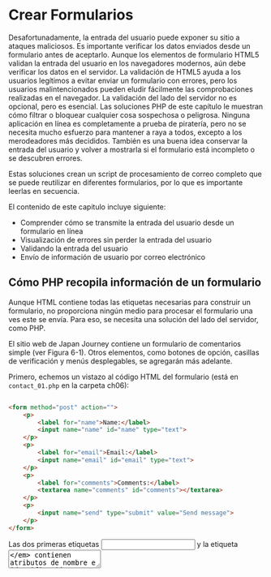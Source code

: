 # Crear Formularios

Desafortunadamente, la entrada del usuario puede exponer su sitio a 
ataques maliciosos. Es importante verificar los datos enviados desde 
un formulario antes de aceptarlo. Aunque los elementos de formulario 
HTML5 validan la entrada del usuario en los navegadores modernos, 
aún debe verificar los datos en el servidor. La validación de HTML5 
ayuda a los usuarios legítimos a evitar enviar un formulario con 
errores, pero los usuarios malintencionados pueden eludir fácilmente 
las comprobaciones realizadas en el navegador. La validación del 
lado del servidor no es opcional, pero es esencial. Las soluciones 
PHP de este capítulo le muestran cómo filtrar o bloquear cualquier 
cosa sospechosa o peligrosa. Ninguna aplicación en línea es 
completamente a prueba de piratería, pero no se necesita mucho 
esfuerzo para mantener a raya a todos, excepto a los merodeadores 
más decididos. También es una buena idea conservar la entrada del 
usuario y volver a mostrarla si el formulario está incompleto o se 
descubren errores. 

Estas soluciones crean un script de procesamiento de correo completo 
que se puede reutilizar en diferentes formularios, por lo que es 
importante leerlas en secuencia.

El contenido de este capitulo incluye siguiente:

- Comprender cómo se transmite la entrada del usuario desde un 
formulario en línea
- Visualización de errores sin perder la entrada del usuario
- Validando la entrada del usuario
- Envío de información de usuario por correo electrónico

## Cómo PHP recopila información de un formulario

Aunque HTML contiene todas las etiquetas necesarias para construir un 
formulario, no proporciona ningún medio para procesar el formulario 
una ves este se envía. Para eso, se necesita una solución del lado del 
servidor, como PHP.

El sitio web de Japan Journey contiene un formulario de comentarios 
simple (ver Figura 6-1). Otros elementos, como botones de opción, 
casillas de verificación y menús desplegables, se agregarán más adelante.

Primero, echemos un vistazo al código HTML del formulario (está en 
`contact_01.php` en la carpeta ch06):


```html

<form method="post" action="">
    <p>
        <label for="name">Name:</label>
        <input name="name" id="name" type="text">
    </p>
    <p>
        <label for="email">Email:</label>
        <input name="email" id="email" type="text">
    </p>
    <p>
        <label for="comments">Comments:</label>
        <textarea name="comments" id="comments"></textarea>
    </p>
    <p>
        <input name="send" type="submit" value="Send message">
    </p>
</form>
```

Las dos primeras etiquetas _<input>_ y la etiqueta _<textarea>_ contienen 
atributos de nombre e identificación configurados con el mismo valor. 
La razón de esta duplicación es la accesibilidad. HTML usa el atributo 
_id_ para asociar el elemento _<label>_ con el elemento _<input>_ correcto. 
Los scripts de procesamiento de formularios, sin embargo, se basan en 
el atributo de _name_. Por lo tanto, aunque el atributo _id_ es opcional 
en el botón _submit_, debe usar el atributo _name_ para cada elemento 
del formulario que desee procesar.

El atributo _name_ de un elemento de entrada de formulario normalmente no 
debe contener espacios. Si desea combinar varias palabras, únalas con un 
guión bajo (PHP lo hará automáticamente si deja espacios). Debido a que el 
script desarrollado más adelante en este capítulo convierte los atributos 
_name_ en variables PHP, no use guiones ni ningún otro carácter que no sea 
válido en los nombres de las variables PHP.

Otras dos cosas a tener en cuenta son los atributos de _method_ y _action_
dentro de la etiqueta de apertura _<form>_. El atributo de _method_ determina 
cómo el formulario envía datos. Se puede configurar para _post_ y _get_. El 
atributo _action_ le dice al navegador dónde enviar los datos para su 
procesamiento cuando se hace clic en el botón _submit_. Si el valor se deja 
vacío, como aquí, la página intenta procesar el formulario en sí. Sin embargo, 
un atributo _action_ vacío no es válido en HTML5, por lo que será necesario corregirlo.

He evitado deliberadamente el uso de cualquiera de las nuevas funciones 
de formulario HTML5, como _type = "email"_ y el atributo _required_. Esto 
facilita la prueba de los scripts de validación del lado del servidor PHP. 
Después de la prueba, puede actualizar sus formularios para utilizar las 
funciones de validación de HTML5. La validación en el navegador es 
principalmente una cortesía hacia el usuario para evitar que se envíe 
información incompleta, por lo que es opcional. La validación del lado 
del servidor nunca debe omitirse.

## Diferencia entre Post y Get


De lo contrario, la carpeta ch06 contiene un conjunto completo de archivos 
para el sitio Japan Journey con todo el código del Capítulo 5 incorporado. 
Copie _contact_01.php_ a la raíz del sitio y cámbielo al nombre _contact.php_. 
También copie _footer.php_, _menu.php_ y _title.php_ de la carpeta _ch06 / includes_
a la carpeta _includes_ en la raíz del sitio.

1. Localice la etiqueta de apertura _<form>_ en _contact.php_ y cambie el valor 
del atributo del método de _post_ para obtener, así:

```html
<form method="get" action="">
```

2. Guarde _contact.php_ y cargue la página en un navegador. Escriba su nombre, 
dirección de correo electrónico y un mensaje corto en el formulario, luego haga 
clic en _Enviar mensaje_.


3. Busque en la barra de direcciones del navegador. Debería ver el contenido 
del formulario adjunto al final de la URL.  Si divide la URL, se verá así:

```
http://localhost/phpsols-4e/contact.php
?name=David
&email=david%40example.com
&comments=Greetings%21+%3A-%29
&send=Send+message
```

Los datos enviados por el formulario se han agregado a la URL básica 
como una cadena de consulta que comienza con un signo de interrogación. 
El valor de cada campo y el botón de envío se identifica mediante el 
atributo _name_ del elemento de formulario, seguido de un signo igual y 
los datos enviados. Los datos de cada elemento de entrada están separados 
por un signo comercial (&). Las URL no pueden contener espacios o ciertos 
caracteres (como un signo de exclamación o un emoticón), por lo que el 
navegador reemplaza los espacios con + y codifica otros caracteres como 
valores hexadecimales, un proceso conocido como codificación de URL (para 
obtener una lista completa de valores, consulte 
www.degraeve.com/reference/urlencoding.php).
 
4. Vuelva al código de _contact.php_ y cambie el método a _post_, así:

```html
<form method="post" action="">
```

Guarde _contact.php_ y vuelva a cargar la página en su navegador. Escribe 
otro mensaje y haz clic en _Enviar mensaje_. Su mensaje debería desaparecer, 
pero no sucede nada. No se ha perdido, pero todavía no ha hecho nada para 
procesarlo.
 
6. En _contact.php_, agregue el siguiente código inmediatamente debajo de 
la etiqueta de cierre `</form>`:

```html
<pre>
<?php if ($_POST) { print_r($_POST); } ?>
</pre>
```

Esto muestra el contenido del array superglobal `$ _POST` si se han 
enviado datos _post_. Como se explicó en el Capítulo 4, la función 
_print_r()_ le permite inspeccionar el contenido de los array; las 
etiquetas `<pre>` simplemente facilitan la lectura de la salida.

7. Guarde la página y haga clic en el botón Actualizar en su navegador. 
Probablemente verá una advertencia similar a la siguiente. Esto le 
indica que los datos se volverán a enviar, que es exactamente lo que 
desea. Confirme que desea enviar la información nuevamente.

8. El código del paso 6 ahora debería mostrar el contenido de su mensaje 
debajo del formulario. Todo se ha almacenado en uno de los array 
superglobales de PHP, `$ _POST`, que contiene los datos enviados mediante 
el método _post_. El atributo _name_  de cada elemento del formulario 
se utiliza como clave del array, lo que facilita la recuperación del contenido.

```
       array
(
    [name] => David
    [email] => david@example.com
    [comments] => Hi!
    [send] => Send message
)
```

El array `$ _POST` usa los atributos `name` del formulario para 
identificar cada elemento de datos.

Como acaba de ver, el método `get` envía sus datos adjuntos a la URL, 
mientras que el método `post` los envía con los encabezados HTTP para 
que estén ocultos a la vista. Algunos navegadores limitan la longitud 
máxima de una URL a unos 2000 caracteres, por lo que el método `get` 
solo se puede utilizar para pequeñas cantidades de datos. El método 
`post` se puede utilizar para cantidades de datos mucho mayores. De 
forma predeterminada, PHP permite hasta 8 MB de datos `post` aunque las 
empresas de alojamiento pueden establecer un límite diferente.

Sin embargo, la diferencia más importante entre los dos métodos es su 
uso previsto. El método de `get` está diseñado para usarse en solicitudes 
que no generan cambios en el servidor, sin importar cuántas veces se 
haya realizado. En consecuencia, se utiliza principalmente para búsquedas 
en bases de datos; marcar el resultado de la búsqueda es útil porque todos 
los criterios de búsqueda están en la URL. Por otro lado, el método 
`post` está diseñado para peticiones que provocan cambios en el servidor. 
Por lo tanto, se usa para insertar, actualizar o eliminar registros en 
una base de datos, cargar archivos o enviar un correo electrónico.

Este capítulo se concentra en el método `post` y su array superglobal 
asociada, `$ _POST`.

## Obtener datos de formularios con PHP superglobals

El array superglobal `$_POST` contiene datos enviados mediante el 
método `post`. No debería sorprender que los datos enviados por el 
método `get` estén en el array `$_GET`.

Para acceder a los valores enviados por un formulario, simplemente 
coloque el atributo `name` elemento del formulario entre comillas 
entre corchetes después de `$ _POST` o `$ _GET`, según el atributo 
del método del formulario. Por tanto, el correo electrónico se convierte 
en `$_POST['email']` si se envía mediante el método `post` y 
`$_GET['email']` si se envía mediante el método `get`. 

Puede encontrar scripts que usen `$_REQUEST`, lo que evita la necesidad 
de distinguir entre `$_POST` o `$_GET`. Es menos seguro. Siempre 
debe saber de dónde proviene la información del usuario. `$_REQUEST` 
también incluye los valores de las cookies, por lo que no tiene idea 
si está tratando con un valor enviado por el método `post`, uno 
transmitido a través de la URL o inyectado por una cookie. Utilice 
siempre `$_POST` o `$_GET`.

Los scripts antiguos pueden usar `$HTTP_POST_VARS` o `$HTTP_GET_VARS`, 
que tienen el mismo significado que `$_POST` y `$_GET`. Se han 
eliminado las versiones antiguas. Utilice `$_POST` y `$_GET` en su lugar.


## Procesamiento y validación de la entrada del usuario

El objetivo final de este capítulo es enviar la entrada del formulario 
en `contact.php` por correo electrónico a su bandeja de entrada. El uso 
de la función `mail ()` de PHP es relativamente sencillo. Requiere un 
mínimo de tres argumentos: la dirección o direcciones a las que se envía 
el correo electrónico, una cadena que contiene la línea de asunto y una 
cadena que contiene el cuerpo del mensaje. El cuerpo del mensaje se 
construye concatenando (uniendo) el contenido de los campos de entrada 
en una sola cadena.

Las medidas de seguridad implementadas por la mayoría de los proveedores 
de servicios de Internet (ISP) hacen que sea difícil, si no imposible, 
probar la función `mail ()` en un entorno de prueba local. En lugar de 
saltar directamente al uso de `mail ()`, las Soluciones PHP 6-2 a 6-5 
se concentran en validar la entrada del usuario para asegurarse de que 
los campos obligatorios estén completos y muestren mensajes de error. 
La implementación de estas medidas hace que sus formularios en línea 
sean más fáciles de usar y seguros.

La utilizacion de JavaScript o elementos y atributos de formulario HTML5
para verificar la entrada del usuario se denomina validación del lado del 
cliente porque ocurre en la computadora del usuario (o cliente). Es útil 
porque es casi instantáneo y puede alertar al usuario sobre un problema 
sin hacer un viaje de ida y vuelta innecesario al servidor. Sin embargo, 
la validación del lado del cliente es fácil de eludir. Todo lo que tiene 
que hacer un usuario malintencionado es enviar datos desde un script 
personalizado y sus comprobaciones se vuelven inútiles. También es vital 
verificar la entrada del usuario con PHP.

Consejo

La validación del lado del cliente por sí sola es insuficiente. Siempre 
verifique los datos de una fuente externa usando la validación del lado 
del servidor con PHP.

### Creando un script reutilizable

La capacidad de reutilizar el mismo script, tal vez con solo unas pocas 
ediciones, para varios sitios web es un gran ahorro de tiempo. Sin embargo, 
enviar los datos de entrada a un archivo separado para su procesamiento 
dificulta alertar a los usuarios sobre errores sin perder su entrada. Para 
solucionar este problema, el enfoque adoptado en este capítulo es utilizar 
lo que se conoce como formulario de autoprocesamiento.

Cuando se envía el formulario, la página se vuelve a cargar y una 
declaración condicional ejecuta el script de procesamiento. Si la 
validación del lado del servidor detecta errores, el formulario se puede 
volver a mostrar con mensajes de error mientras se conserva la entrada 
del usuario. Partes del script específicas del formulario se incrustarán 
encima de la declaración `DOCTYPE`. Las partes genéricas y reutilizables 
estarán en un archivo separado que se puede incluir en cualquier página 
que requiera un script de procesamiento de correo electrónico.

Solución PHP 6-1: Prevención de secuencias de comandos entre sitios en 
una forma de autoprocesamiento

Dejar vacío el atributo `action` de una etiqueta de formulario de 
apertura u omitirlo por completo vuelve a cargar el formulario cuando 
se envían los datos. Sin embargo, un atributo `action` vacío no es 
válido en HTML5. PHP tiene una variable superglobal muy conveniente 
(`$_SERVER ['PHP_SELF']`) que contiene la ruta relativa a la raíz del 
sitio del archivo actual. Establecerlo como el valor del atributo 
`action` inserta automáticamente el valor correcto para un formulario 
de autoprocesamiento, pero usarlo por sí solo expone su sitio a un 
ataque malicioso conocido como `cross-site scripting (XSS)`. Esta 
solución PHP explica el riesgo y muestra cómo usar `$_SERVER['PHP_SELF']` 
de forma segura.

1. Cargue `bad_link.php` en la carpeta ch06 en un navegador. Contiene 
un único enlace a `form.php` en la misma carpeta; pero el enlace en el 
HTML subyacente se ha deformado deliberadamente para simular un ataque XSS.
     
2. Haga clic en el enlace. Dependiendo del navegador que esté utilizando, 
debería ver que la página de destino ha sido bloqueada (como se muestra 
en la Figura 6-3) o el diálogo de alerta de JavaScript que se muestra en 
la Figura 6-4.

Google Chrome automatically blocks suspected XSS attacks. 
Not all browsers are capable of blocking XSS attacks. 

Nota

Los enlaces en los archivos de ejercicios para esta solución PHP asumen 
que están en una carpeta llamada phpsols-4e / ch06 en la raíz de su 
servidor localhost. Ajústelos si es necesario para que coincidan con 
su configuración de prueba.

3. Descarte la alerta de JavaScript, si es necesario, y haga clic con 
el botón derecho para ver la fuente de la página. La línea 10 debería 
verse similar a esto:

```
<form method="post" action="/phpsols-4e/ch06/form.php">
<script>alert('Boo!')</script><foo"">
```

El enlace mal formado en `bad_link.php` ha inyectado un fragmento de 
JavaScript en la página inmediatamente después de la etiqueta de 
apertura `<form>`. En este caso, es una alerta JavaScript inofensiva; 
pero en un ataque XSS real, podría intentar robar cookies u otra 
información personal. Tal ataque sería silencioso, dejando al usuario 
inconsciente de lo que ha sucedido a menos que note el script en la 
barra de direcciones del navegador.

Esto ha sucedido porque `form.php` usa `$_SERVER['PHP_SELF']` para 
generar el valor del atributo `action`. El enlace mal formado inserta 
la ubicación de la página en el atributo `action`, cierra la etiqueta 
del formulario de apertura y luego inyecta la etiqueta `<script>`, que 
se ejecuta inmediatamente cuando se carga la página.


4. Una forma simple, pero efectiva, de neutralizar este tipo de ataque 
XSS es pasar `$_SERVER['PHP_SELF']` a la función `htmlentities()` 
de esta manera:

```html
<form method="post"  action="<?=
 htmlentities($_SERVER['PHP_SELF']) ?>">
```

Esto convierte los corchetes angulares de las etiquetas `<script`> en 
sus equivalentes de entidad HTML, evitando que se ejecute el script. 
Aunque funciona, deja la URL mal formada en la barra de direcciones 
del navegador, lo que podría llevar a los usuarios a cuestionar la 
seguridad de su sitio. Creo que una mejor solución es redirigir a los 
usuarios a una página de error cuando se detecta XSS.


5. En form.php, cree un bloque PHP encima de la declaración `DOCTYPE` 
y defina una variable con la ruta relativa a la raíz del sitio al 
archivo actual de esta manera:

```html
<?php
$currentPage = '/phpsols-4e/ch06/form.php';
?>
<!doctype html>
```

6. Ahora compare el valor de `$currentPage` con `$ _SERVER['PHP_SELF']`. 
Si no son idénticos, use la función `header()` para redirigir al usuario 
a una página de error y salir inmediatamente del script de esta manera:

```html
if ($currentPage !== $_SERVER['PHP_SELF']) {
    header('Location: http://localhost/phpsols-4e/ch06/missing.php');
    exit;
}
```

Precaución

La ubicación pasada a la función `header()` debe ser una URL completamente 
calificada. Si utiliza un vínculo relativo al documento, el destino se 
agrega al vínculo mal formado, lo que evita que la página se redirija 
correctamente.

7. Use `$currentPage` como el valor del atributo `action` en la etiqueta 
del formulario de apertura:

```html
<form method="post"  action="<?= $currentPage ?>">
```

8. Guarde `form.php`, vuelva a `bad_link.php` y vuelva a hacer clic en el 
enlace. Esta vez debería ser llevado directamente a `missing.php`.
 
9. Cargue `form.php` directamente en el navegador. Debería cargarse y 
funcionar como se esperaba.  La versión final está en `form_end.php` en 
la carpeta ch06. El archivo llamado `bad_link_end.php` enlaza con la 
versión terminada si solo desea probar el script.

Esta técnica implica más código que simplemente pasar `$_SERVER['PHP_SELF']` 
a la función `htmlentities()`; pero tiene la ventaja de guiar a los 
usuarios sin problemas a una página de error si han seguido un enlace 
malicioso a su formulario. Obviamente, la página de error debería 
vincularse a su menú principal.

Solución PHP 6-2: Asegúrese de que los campos obligatorios no estén en blanco

Cuando los campos obligatorios se dejan en blanco, no obtiene la 
información que necesita y es posible que el usuario nunca obtenga una 
respuesta, especialmente si se han omitido los datos de contacto.
Continúe usando el archivo de "Comprender la diferencia entre `post` y `get`" 
anteriormente en este capítulo. Alternativamente, use `contact_02.php` de 
la carpeta ch06 y elimine _02 del nombre del archivo.

1. La secuencia de comandos de procesamiento utiliza dos arrays llamadas 
`$errores` y` $missing` para almacenar los detalles de los errores y los 
campos obligatorios que no se han completado. Estos arrays se utilizarán 
para controlar la visualización de los mensajes de error junto con las
 etiquetas del formulario. No habrá ningún error cuando la página se 
cargue por primera vez, así que inicialice `$errors` y `$missing` como 
arrays vacíos en el bloque de código PHP en la parte superior de 
`contact.php`, así:


```html
<?php
include './includes/title.php';
$errors = [];
$missing = [];
?>
```

 
2. La secuencia de comandos de procesamiento de correo electrónico debe 
ejecutarse solo si se ha enviado el formulario. Use una declaración 
condicional para verificar el valor de la variable superglobal 
`$_SERVER['REQUEST_METHOD']`. Si es `POST` (todo en mayúsculas), sabrá 
que el formulario se envió mediante el método `post`. Agregue el código 
resaltado en negrita al bloque PHP en la parte superior de la página.

```html
<?php
include './includes/title.php';
$errors = [];
$missing = [];
// check if the form has been submitted
if ($_SERVER['REQUEST_METHOD'] == 'POST') {
    // email processing script
}
?>
```

Consejo

Verificar que el valor de `$_SERVER['REQUEST_METHOD']` sea `POST` es 
una condición genérica que se puede usar con cualquier formulario 
independientemente del nombre del botón Enviar.

3. Aunque aun no enviará el correo electrónico, defina dos variables 
para almacenar la dirección de destino y la línea de asunto del 
correo electrónico. El siguiente código va dentro de la declaración 
condicional que creó en el paso anterior:

```
if ( $_SERVER['REQUEST_METHOD'] == 'POST') {
    // email processing script
    $to = 'david@example.com'; // use your own email address
    $subject = 'Feedback from Japan Journey';
}
```

4. A continuación, cree dos arrays, uno que enumere el atributo `name` 
de cada campo en el formulario y la otra que enumere todos los campos 
obligatorios. Por el bien de esta demostración, haga que el campo de 
correo electrónico sea opcional, de modo que solo se requieran los 
campos `name` y `comments` Agregue el siguiente código dentro del 
bloque condicional inmediatamente después del código que define la 
línea de asunto:

```
    $subject = 'Feedback from Japan Journey';
    // list expected fields
    $expected = ['name', 'email', 'comments'];
    // set required fields
    $required = ['name', 'comments'];
}
```

Consejo

¿Por qué es necesaria ek array `$expected` ? Es para evitar que un 
atacante inyecte otras variables en el array `$_POST` en un intento de 
sobrescribir sus valores predeterminados. Al procesar solo las variables 
que espera, su formulario es mucho más seguro. Se ignoran los valores 
falsos.

5. La siguiente sección de código no es específica de este formulario, 
por lo que debe ir en un archivo externo que se puede incluir en 
cualquier secuencia de comandos de procesamiento de correo electrónico. 
Cree un nuevo archivo PHP llamado `processmail.php` en la carpeta 
`includes`. Luego inclúyalo en `contact.php` inmediatamente después 
del código que ingresó en el paso anterior, así:

```
    $required = ['name', 'comments'];
    require './includes/processmail.php';
}
```

6. El código en `processmail.php` comienza verificando las variables 
`$_POST` para los campos obligatorios que se han dejado en blanco. 
Elimine cualquier código predeterminado insertado por su editor y 
agregue lo siguiente a `processmail.php`: 

```
<?php
foreach ($_POST as $key => $value) {
    // strip whitespace from $value if not an array
    if (!is_array($value)) {
        $value = trim($value);
    }
    if (!in_array($key, $expected)) {
        // ignore the value, it's not in $expected
        continue;
    }
    if (in_array($key, $required) && empty($value)) {
        // required value is missing
        $missing[] = $key;
        $$key = "";
        continue;
    }
    $$key = $value;
}
```

Este bucle `foreach` procesa el array `$_POST` eliminando los espacios 
en blanco iniciales y finales de los campos de texto y asignando el 
contenido del campo a una variable con un nombre simplificado. 
Como resultado, `$_POST['email'] `se convierte en `$email`, y así 
sucesivamente. También verifica si los campos obligatorios se dejan en 
blanco y los agrega al array `$missing`, estableciendo la variable 
relacionada en una cadena vacía.

El array `_POST` es un array asociativa, por lo que el ciclo asigna la 
clave y el valor del elemento actual a `$key` y `$value`, respectivamente. 
El ciclo comienza verificando que el valor actual no sea un array, 
usando la función `is_array()` con el operador lógico `Not` (!). Si no 
es así, la función `trim()` elimina los espacios en blanco iniciales 
y finales y los reasigna a `$value`. Eliminar los espacios en blanco 
iniciales y finales evita que alguien presione la barra espaciadora 
varias veces para evitar completar un campo obligatorio.


Nota

Actualmente, el formulario solo tiene campos de entrada de texto, pero 
se ampliará más adelante para incluir elementos `<select>` y casillas 
de verificación que envían datos como arrays. Es necesario verificar 
si el valor del elemento actual es un array porque pasar un array a la 
función `trim()` desencadena un error.

La siguiente declaración condicional verifica si la clave actual no 
está en el array `$expected`. Si no es así, la palabra clave `continue` 
obliga al ciclo a dejar de procesar el elemento actual y pasar al 
siguiente. Por lo tanto, se ignora todo lo que no esté en el array 
$expected.

A continuación, verificamos si la clave del array actual está en el 
array `$required` y si no tiene ningún valor. Si la condición devuelve 
verdadera, la clave se agrega al arrayz `$missing` y una variable 
basada en el nombre de la clave se crea dinámicamente y su valor se 
establece en una cadena vacía. Observe que `$$key` comienza con dos 
signos de dólar en la siguiente línea:

```
$$key = "";
```

Esto significa que es una variable variable (consulte "Crear de nuevas 
variables dinámicamente" en el Capítulo 4). Entonces, si el valor de 
`$key` es `"name"`, `$$key` se convierte en `$name`.

Nuevamente, `continue` mueve el bucle al siguiente elemento.

Pero, si llegamos hasta la línea final del ciclo, sabemos que estamos 
tratando con un elemento que necesita ser procesado, por lo que se 
crea una variable basada en el nombre de la clave de forma dinámica y 
el valor actual se asigna a este.

7. Guarde `processmail.php`. Le agregará más código más adelante, pero 
pasemos ahora al cuerpo principal de `contact.php`. El atributo `action` 
en la etiqueta del formulario de apertura está vacío. Para propósitos 
de prueba local, simplemente establezca su valor en el nombre de la 
página actual:

```
<form method="post" action="contact.php">
```


8. Debe mostrar una advertencia si falta algo. Agregue una declaración 
condicional en la parte superior del contenido de la página entre el 
encabezado <h2> y el primer párrafo, así:


```html
<h2>Contact us</h2>
<?php if ($missing || $errors) { ?>
<p class="warning">Please fix the item(s) indicated.</p>
<?php } ?>
<p>Ut enim ad minim veniam . . . </p>
```


Esto verifica `$missing` y `$errors`, que inicializó como arrays vacios 
en el paso 1. Como se explica en "La verdad según PHP" en el Capítulo 4, 
un array vacío se trata como falso, por lo que el párrafo dentro de la 
declaración condicional no lo es se muestra cuando se carga la página 
por primera vez. Sin embargo, si no se ha completado un campo obligatorio 
cuando se envía el formulario, su nombre se agrega a la matriz `$missing`. 
Un array con al menos un elemento se trata como verdadera. El || significa 
"o", por lo que este párrafo de advertencia se mostrará si un campo 
obligatorio se deja en blanco o si se descubre un error. (El array 
$erros entra en juego en la Solución PHP 6-4).


9. Para asegurarse de que funciona hasta ahora, guarde `contact.php` 
y cárguelo normalmente en un navegador (no haga clic en el botón 
Actualizar). No se muestra el mensaje de advertencia. Haz clic en 
Enviar mensaje sin completar ninguno de los campos. Ahora debería ver 
el mensaje sobre elementos faltantes, como se muestra en la siguiente 
captura de pantalla.


10. Para mostrar un mensaje adecuado junto a cada campo obligatorio 
que falta, use una declaración condicional de PHP para insertar un 
`<span>` dentro de la etiqueta `<label>`, así:

```html
<label for="name">Name:
<?php if (in_array('name', $missing)) { ?>
    <span class="warning">Please enter your name</span>
<?php } ?>
</label>
```

La condición usa la función `in_array()` para verificar si el array 
`$missing` contiene el valor `name`. Si es así, se muestra el `<span>.` 
`$missing` se define como un array vacío en la parte superior de la 
secuencia de comandos, por lo que el intervalo no se mostrará cuando 
se cargue la página por primera vez.


11. Inserte advertencias similares para los campos de correo electrónico 
y comentarios como este:

```html
    <label for="email">Email:
    <?php if (in_array('email', $missing)) { ?>
        <span class="warning">Please enter your email address</span>
    <?php } ?>
    </label>
    <input name="email" id="email" type="text">
</p>
<p>
    <label for="comments">Comments:
    <?php if (in_array('comments', $missing)) { ?>
        <span class="warning">Please enter your comments</span>
    <?php } ?>
    </label>
```

El código PHP es el mismo excepto por el valor que busca en el array 
`$missing`. Es lo mismo que el atributo `name` del elemento de formulario.
 
12. Guarde `contact.php` y pruebe la página nuevamente, primero 
ingresando nada en ninguno de los campos. Las etiquetas del formulario 
deben verse como la Figura 6-5.


Aunque agregó una advertencia a `<label>` para el campo de correo 
electrónico, no se muestra porque el correo electrónico no se agregó 
al array `$required`. Como resultado, el código en `processmail.php` 
no lo agrega al array `$missing`.

13. Agregue un correo electrónico al array `$required` en el bloque 
de código en la parte superior de `comments.php`, así:

```
$required = ['name', 'comments', 'email'];
```

14. Haz clic en Enviar mensaje nuevamente sin completar ningún campo. 
Esta vez, verá un mensaje de advertencia junto a cada etiqueta.
     
15. Escriba su nombre en el campo `name`. En los campos Correo 
electrónico y Comentarios, simplemente presione la barra espaciadora 
varias veces y luego haga clic en Enviar mensaje. El mensaje de 
advertencia junto al campo Nombre desaparece, pero los otros dos 
mensajes de advertencia permanecen. El código en `processmail.php` 
quita los espacios en blanco de los campos de texto, por lo que 
rechaza los intentos de omitir los campos obligatorios ingresando 
una serie de espacios. Si tiene algún problema, compare su código 
con `contact_03.php` e `includes/processmail_01.php` en la carpeta 
ch06.
     

Todo lo que se necesita hacer para cambiar los campos obligatorios 
es cambiar los nombres en el array `$required` y agregar una alerta 
adecuada dentro de la etiqueta `<label>` del elemento de entrada 
apropiado dentro del formulario. Es fácil de hacer porque siempre 
usa el atributo de nombre del elemento de entrada del formulario.

## Conservar la entrada del usuario cuando un formulario está incompleto

Imagínese que ha pasado 10 minutos rellenando un formulario. Hace 
clic en el botón Enviar y vuelve la respuesta de que falta un campo 
obligatorio. Es exasperante tener que rellenar todos los campos de 
nuevo. Dado que el contenido de cada campo está en el array `$_POST`, 
es fácil volver a mostrarlo cuando se produce un error.


Solución PHP 6-3: Creación de campos de formulario fijos

Esta solución PHP muestra cómo usar una declaración condicional para 
extraer la entrada del usuario del array `$_POST` y volver a mostrarla 
en los campos de entrada de texto y áreas de texto. Continúe trabajando 
con los mismos archivos de antes. Alternativamente, use `contact_03.php` 
e `includes/processmail_01.php` de la carpeta ch06.


1. Cuando la página se carga por primera vez, no desea que aparezca 
nada en los campos de entrada, pero desea volver a mostrar el contenido 
si falta un campo obligatorio o hay un error. Esa es la clave: si los 
arrays `$missing` o `$errors` contienen algún valor, el contenido de 
cada campo debe volver a mostrarse. Establece el texto predeterminado 
para un campo de entrada de texto con el atributo de valor de la 
etiqueta `<input>`, así que modifique la etiqueta `<input`> para un 
nombre como este:

```html
<input name="name" id="name" type="text"
<?php if ($missing || $errors) {
    echo 'value="' . htmlentities($name) . '"';
} ?>>
```

La línea dentro de las llaves contiene una combinación de comillas y 
puntos que pueden confundirlo. Lo primero que debe darse cuenta es que 
solo hay un punto y coma, justo al final, por lo que el comando echo 
se aplica a toda la línea. Como se explicó en el Capítulo 3, un punto 
se denomina operador de concatenación, que une cadenas y variables. 
Puede dividir el resto de la línea en tres secciones, de la siguiente manera:

```
'value="' .

htmlentities($name)

. '"'
```

La primera sección genera `value="` como texto y usa el operador de 
concatenación para unirlo a la siguiente sección, que pasa `$name` a 
una función llamada `htmlentities()`. Explicaré por qué es necesario 
en un momento, pero la tercera sección usa el operador de concatenación 
nuevamente para unirse a la salida final, que consta únicamente de 
comillas dobles. Por lo tanto, si `$missing` o `$errors` contienen 
algún valor, y `$_POST['name']` contiene a Joe, terminará con esto 
dentro de la etiqueta `<input>` :

```html
<input name="name" id="name" type="text" value="Joe">
```

La variable `$name` contiene la entrada del usuario original, que se 
transmitió a través del array `$_POST`. El bucle `foreach` que creó en 
`processmail.php` en la Solución PHP 6-2 procesa el array `$_POST` y 
asigna cada elemento a una variable con el mismo nombre. Esto le permite 
acceder a `$_POST['nombre']` simplemente como `$name`.

Entonces, ¿por qué necesitamos la función `htmlentities()`? Como sugiere 
el nombre de la función, convierte ciertos caracteres en sus entidades 
de caracteres HTML equivalentes. El que le preocupa aquí es la comilla 
doble. Supongamos que Eric "Slowhand" Clapton decide enviar comentarios 
a través del formulario. Si usa `$name` por sí solo, la Figura 6-6 muestra 
lo que sucede cuando se omite un campo `required` y no usa `htmlentities()`.

Pasar el contenido del elemento array `$_POST` a `htmlentities()`, sin 
embargo, convierte las comillas dobles en el medio de la cadena a `&quot;`. 
Y, como muestra la Figura 6-7, el contenido ya no está truncado.


Lo bueno de esto es que la entidad de carácter `&quot;` se convierte 
de nuevo a comillas dobles cuando se vuelve a enviar el formulario. 
Como resultado, no es necesario realizar más conversiones antes de que 
se pueda enviar el correo electrónico.

Nota

Si `htmlentities()` corrompe su texto, puede establecer la codificación 
directamente dentro de un script pasando el segundo y tercer argumento 
opcional a la función. Por ejemplo, para establecer la codificación en 
chino simplificado, use `htmlentities($name, ENT_COMPAT, 'GB2312')`. 
Para obtener más información, consulte la documentación en www.php.net/manual/en/function.htmlentities.php.

2. Edite el campo de correo electrónico de la misma manera, usando 
`$email` en lugar de `$name`.
     
3. El área de texto de comentarios debe manejarse de manera ligeramente 
diferente porque las etiquetas `<textarea>` no tienen un atributo 
`value`. Debe colocar el bloque PHP entre las etiquetas de apertura y
 cierre del área de texto, así:

```html
<textarea name="comments" id="comments"><?php
  if ($missing || $errors) {
      echo htmlentities($comments);
  } ?></textarea>
```

Es importante colocar las etiquetas PHP de apertura y cierre contra 
las etiquetas `<textarea>`. Si no lo hace, obtendrá espacios en blanco 
no deseados dentro del área de texto.
 
4. Guarde `contact.php` y pruebe la página en un navegador. Si se 
omite algún campo obligatorio, el formulario muestra el contenido 
original junto con los mensajes de error.

Puede verificar su código con `contact_04.php` en la carpeta ch06.


Precaución

El uso de esta técnica evita que el botón de restablecimiento de un 
formulario restablezca cualquier campo que haya sido modificado por 
el script PHP porque establece explícitamente el atributo de valor de 
cada campo.


## Filtrar posibles ataques

Un exploit particularmente desagradable conocido como inyección de 
encabezado de correo electrónico busca convertir formularios en línea 
en transmisores de spam. El atacante intenta engañar a su script para 
que envíe un correo electrónico HTML con copias a muchas personas. Esto 
es posible si incorpora la entrada del usuario sin filtrar en los 
encabezados adicionales que se pueden pasar como el cuarto argumento a 
la función `mail()`. Es común agregar la dirección de correo electrónico 
del usuario como un encabezado de respuesta. Si detecta espacios, nuevas 
líneas, retornos de carro o cualquiera de las cadenas "Content-type:", 
"Cc:" o "Bcc:" en el valor enviado, es el objetivo de un ataque, por lo 
que debe bloquear el mensaje.

Solución PHP 6-4: bloqueo de direcciones de correo electrónico que 
contienen contenido sospechoso

Esta solución PHP verifica la entrada de la dirección de correo 
electrónico del usuario en busca de contenido sospechoso. Si se detecta, 
una variable booleana se establece en verdadera. Esto se utilizará más 
adelante para evitar que se envíe el correo electrónico.

Continúe trabajando con la misma página que antes. Alternativamente, 
use `contact_04.php` e `includes/processmail_01.php` de la carpeta ch06.

1. Para detectar las frases sospechosas, usaremos un patrón de búsqueda 
o una expresión regular. Agregue el siguiente código en la parte superior 
de `processmail.php` antes del bucle `foreach` existente:

```html
// pattern to locate suspect phrases
$pattern = '/[\s\r\n]|Content-Type:|Bcc:|Cc:/i';
foreach ($_POST as $key => $value) {
```

La cadena asignada a `$pattern` se utilizará para realizar una búsqueda 
que no distinga entre mayúsculas y minúsculas para cualquiera de los 
siguientes: un espacio, retorno de carro, salto de línea, "Content-Type:", 
"Bcc:" o "Cc:". Está escrito en un formato llamado expresión regular 
compatible con Perl (PCRE). El patrón de búsqueda está encerrado en un 
par de barras diagonales, y la i después de la barra final hace que el 
patrón no distinga entre mayúsculas y minúsculas.

Consejo

Las expresiones regulares son una herramienta extremadamente poderosa 
para hacer coincidir patrones de texto. Es cierto que no son fáciles 
de aprender; pero es una habilidad esencial si se toma en serio el 
trabajo con lenguajes de programación como PHP y JavaScript. Eche un 
vistazo a Introducción a las expresiones regulares de Jörg Krause 
(Apress, 2017, ISBN 978-1-4842-2508-0). Está dirigido principalmente 
a desarrolladores de JavaScript, pero solo existen pequeñas diferencias 
de implementación entre JavaScript y PHP. La sintaxis básica es idéntica.

2. Ahora puede usar el PCRE almacenado en `$pattern` para detectar 
cualquier entrada de usuario sospechosa en la dirección de correo 
electrónico enviada. Agregue el siguiente código inmediatamente después 
de la variable `$pattern` del paso 1:

```html
// check the submitted email address
$suspect = preg_match($pattern,  $_POST['email']);
```

La función `preg_match()` compara la expresión regular pasada como 
primer argumento con el valor del segundo argumento, en este caso, 
el valor del campo de correo electrónico. Devuelve verdadero si 
encuentra una coincidencia. Por lo tanto, si se encuentra contenido 
sospechoso, `$suspect` será cierto. Pero si no hay coincidencia, 
será falso.

3. Si se detecta contenido sospechoso en la dirección de correo 
electrónico, no tiene sentido seguir procesando el array `$_POST`. 
Envuelva el código que procesa las variables `$_POST` en una 
declaración condicional como esta:

```html
if (!$suspect) {
    foreach ($_POST as $key => $value) {
        // strip whitespace from $value if not an array
        if (!is_array($value)) {
           $value = trim($value);
        }
        if (!in_array($key, $expected)) {
            // ignore the value, it's not in $expected
            continue;
        }
        if (in_array($key, $required) && empty($value)) {
            // required value is missing
            $missing[] = $key;
            $$key = "";
            continue;
        }
    $$key = $value;
    }
}
```

Esto procesa las variables en el array `$_POST` solo si `$suspect`no 
es verdadero.

No olvide la llave extra para cerrar la declaración condicional.

4. Edite el bloque PHP después del encabezado `<h2>` en `contact.php` 
para agregar un nuevo mensaje de advertencia sobre el formulario, 
como este:

```html
<h2>Contact Us</h2>
<?php if ($_POST && $suspect) { ?>
    <p class="warning">Sorry, your mail could not be sent.
    Please try later.</p>
<?php } elseif ($missing || $errors) { ?>
  <p class="warning">Please fix the item(s) indicated.</p>
<?php } ?>
```

Esto establece una nueva condición que tiene prioridad sobre el mensaje 
de advertencia original al ser considerado primero. Comprueba si el 
array `$_POST` contiene algún elemento (en otras palabras, el formulario 
ha sido enviado) y si `$suspect`es verdadero. La advertencia tiene un 
tono deliberadamente neutro. No tiene sentido provocar a los atacantes.

5. Guarde `contact.php` y pruebe el formulario escribiendo cualquier 
contenido sospechoso en el campo de correo electrónico. Debería ver el 
nuevo mensaje de advertencia, pero su entrada no se conservará.

Puede verificar su código con `contact_05.php` e `includes/processmail_02.php` 
en la carpeta ch06.

## Envío de correo electrónico

Antes de continuar, es necesario explicar cómo funciona la función PHP 
`mail()`, ya que le ayudará a comprender el resto del script de 
procesamiento. La función PHP `mail()` toma hasta cinco argumentos, 
todos ellos cadenas, de la siguiente manera:

- La (s) dirección (es) del (los) destinatario (s)
- La línea de asunto
- El cuerpo del mensaje
- Una lista de otros encabezados de correo electrónico (opcional)
- Parámetros adicionales (opcional)

Las direcciones de correo electrónico del primer argumento pueden estar 
en cualquiera de los siguientes formatos:

```
'user@example.com'
'Some Guy <user2@example.com>'
```


Para enviar a más de una dirección, use una cadena separada por comas 
como esta:

```
'user@example.com, another@example.com, Some Guy <user2@example.com>'
```


El cuerpo del mensaje debe presentarse como una sola cadena. Esto 
significa que debe extraer los datos de entrada del array `$_POST` y 
formatear el mensaje, agregando etiquetas para identificar cada campo. 
De forma predeterminada, la función `mail()` solo admite texto sin formato. 
Las líneas nuevas deben utilizar tanto un retorno de carro como un carácter 
de nueva línea. También se recomienda restringir la longitud de las líneas 
a no más de 78 caracteres. Aunque suene complicado, puede construir el 
cuerpo del mensaje automáticamente con aproximadamente 20 líneas de 
código PHP, como verá en la Solución PHP 6-6. La adición de otros 
encabezados de correo electrónico se explica en detalle en la siguiente 
sección.

Muchas empresas de hosting ahora exigen el quinto argumento. Garantiza 
que el correo electrónico sea enviado por un usuario de confianza, y 
normalmente consta de su propia dirección de correo electrónico con el 
prefijo -f (sin un espacio entre ellos), todo entre comillas. Consulte 
las instrucciones de su empresa de alojamiento para ver si es necesario 
y el formato exacto que debe adoptar.

Precaución

Nunca debe incorporar la entrada del usuario en el quinto argumento de 
la función `mail()` porque puede usarse para ejecutar un script arbitrario 
en el servidor web.


## Uso seguro de encabezados de correo electrónico adicionales

Puede encontrar una lista completa de encabezados de correo electrónico 
en www.faqs.org/rfcs/rfc2076, pero algunos de los más conocidos y útiles 
le permiten enviar copias de un correo electrónico a otras direcciones 
(Cc y Bcc) o cambiar la codificación. Cada nuevo encabezado, excepto el 
final, debe estar en una línea separada terminada por un retorno de carro 
y un carácter de nueva línea. Esto significa usar las secuencias de 
escape \ r y \ n en cadenas entre comillas dobles (consulte la Tabla 4-5 
en el Capítulo 4).

Consejo

Una forma conveniente de formatear encabezados adicionales es definir 
cada encabezado como un elemento de aray separado y luego usar la 
función `implode()` para unirlos con "\ r \ n" entre comillas dobles.

De forma predeterminada, `mail()` usa la codificación Latin1 (ISO-8859-1), 
que no admite caracteres acentuados. En la actualidad, los editores de 
páginas web utilizan con frecuencia Unicode (UTF-8), que admite la mayoría 
de los idiomas escritos, incluidos los acentos comúnmente utilizados en 
los idiomas europeos, así como las escrituras no alfabéticas, como el 
chino y el japonés. Para asegurarse de que los mensajes de correo 
electrónico no estén distorsionados, use el encabezado `Content-Type` 
para configurar la codificación en UTF-8, así:


```
$headers[] = "Content-Type: text/plain; charset=utf-8";
```


También necesita agregar UTF-8 como el atributo charset en una etiqueta 
`<meta>` en el `<head>` de sus páginas web como esta:


```html
<meta charset="utf-8">
```

Supongamos que desea enviar copias a otros departamentos, además de 
una copia a otra dirección que no desea que los demás vean. El correo 
electrónico enviado por `mail()` a menudo se identifica como proveniente 
de `nadie@tudominio` (o cualquier nombre de usuario asignado al servidor 
web), por lo que es una buena idea agregar una dirección "From" más 
amigable. Así es como construyes esos encabezados adicionales, finalmente 
uniéndolos con `implode()`:

```
$headers[] = 'From: Japan Journey<feedback@example.com>';
$headers[] = 'Cc: sales@example.com, finance@example.com';
$headers[] = 'Bcc: secretplanning@example.com';
$headers = implode("\r\n", $headers);
```

La función `implode()` convierte un array en una cadena uniendo cada 
elemento del array con la cadena suministrada como primer argumento. 
Por lo tanto, esto devuelve el array `$headers` como una sola cadena 
con un retorno de carro y un carácter de nueva línea entre cada 
elemento del array.

Después de construir el conjunto de encabezados que desea usar, pasa 
la variable que los contiene como el cuarto argumento a `mail()`, así 
(asumiendo que la dirección de destino, el asunto y el cuerpo del 
mensaje ya se han almacenado en variables):

```
$mailSent = mail($to, $subject, $message, $headers);
```


Los encabezados adicionales codificados como este no presentan ningún 
riesgo de seguridad, pero cualquier cosa que provenga de la entrada 
del usuario debe filtrarse antes de que se use. El mayor peligro 
proviene de un campo de texto que solicita la dirección de correo 
electrónico del usuario. Una técnica ampliamente utilizada es incorporar 
la dirección de correo electrónico del usuario en un encabezado "From" 
o "Resply-to" a, que le permite responder directamente a los mensajes 
entrantes haciendo clic en el botón "Reply" en su programa de correo 
electrónico. Es muy conveniente, pero los atacantes con frecuencia 
intentan empaquetar un campo de entrada de correo electrónico con una 
gran cantidad de encabezados falsos. La solución PHP anterior eliminó 
los encabezados más comúnmente utilizados por los atacantes, pero 
debemos verificar más la dirección de correo electrónico antes de 
incorporarla en los encabezados adicionales.

Precaución

Aunque los campos de correo electrónico son el objetivo principal de 
los atacantes, la dirección de destino y la línea de asunto son vulnerables 
si permite que los usuarios cambien el valor. La entrada del usuario 
siempre debe considerarse sospechosa. Siempre codifique la dirección de 
destino y la línea de asunto. Alternativamente, proporcione un menú 
desplegable de valores aceptables y verifique el valor enviado con un 
array de los mismos valores.

Solución PHP 6-5: agregar encabezados y automatizar la dirección de respuesta

Esta solución PHP agrega tres encabezados al correo electrónico: 
`From`, `Content-Type` (para establecer la codificación en UTF-8) y 
`Reply-To`. Antes de agregar la dirección de correo electrónico del 
usuario al encabezado final, utiliza un filtro PHP integrado para 
verificar que el valor enviado se ajusta al formato de una dirección 
de correo electrónico válida.

Continúe trabajando con la misma página que antes. Alternativamente, 
use `contact_05.php` e `includes/processmail_02.php` de la carpeta ch06.

1. Los encabezados suelen ser específicos de un sitio web o página en 
particular, por lo que los encabezados `From`, `Content-Type` se 
agregarán al script en `contact.php`. Agregue el siguiente código al 
bloque PHP en la parte superior de la página justo antes de que se 
incluya `processmail.php`:

```
$required = ['name', 'comments', 'email'];
// create additional headers
$headers[] = 'From: Japan Journey<feedback@example.com>';
$headers[] = 'Content-Type: text/plain; charset=utf-8';
require './includes/processmail.php';
```

2. El propósito de validar la dirección de correo electrónico es 
asegurarse de que esté en un formato válido, pero el campo puede estar 
vacío porque decides no hacerlo obligatorio o porque el usuario 
simplemente lo ignoró. Si el campo es obligatorio pero está vacío, 
se agregará al array `$missing` y se mostrará la advertencia que agregó 
en la Solución PHP 6-2. Si el campo no está vacío, pero la entrada no 
es válida, debe mostrar un mensaje diferente.

Cambie a `processmail.php` y agregue este código en la parte inferior 
del script:

```
// validate the user's email
if (!$suspect && !empty($email)) {
    $validemail = filter_input(INPUT_POST, 'email', FILTER_VALIDATE_EMAIL);
    if ($validemail) {
        $headers[] = "Reply-To: $validemail";
    } else {
        $errors['email'] = true;
    }
}
```

Esto comienza por verificar que no se haya encontrado contenido 
sospechoso y que el campo de correo electrónico no esté vacío. Ambas 
condiciones están precedidas por el operador lógico Not, por lo que 
devuelven verdadero si `$suspect` y vacío (`$email`) son ambos falsos. 
El bucle `foreach` que agregó en la Solución PHP 6-2 asigna todos los 
elementos esperados en el array `$_POST` a variables más simples, por 
lo que `$email` contiene el mismo valor que `$_POST['email']`.

La siguiente línea usa `filter_input()` para validar la dirección de 
correo electrónico. El primer argumento es una constante `PHP`, 
`INPUT_POST`, que especifica que el valor debe estar en el array 
`$_POST`. El segundo argumento es el nombre del elemento que desea 
probar. El argumento final es otra constante de PHP que especifica 
que desea verificar que el elemento cumple con el formato válido para 
un correo electrónico.

La función `filter_input()` devuelve el valor que se está probando si 
es válido. De lo contrario, devuelve falso. Entonces, si el valor 
enviado por el usuario parece una dirección de correo electrónico 
válida, `$validemail` contiene la dirección. Si el formato no es 
válido, `$validemail` es falso. La constante `FILTER_VALIDATE_EMAIL` 
acepta solo una única dirección de correo electrónico, por lo que se 
rechazará cualquier intento de insertar varias direcciones de correo 
electrónico.

Nota

`FILTER_VALIDATE_EMAIL` verifica el formato, no si la dirección es 
genuina.  Si `$validemail` no es falso, es seguro incorporarlo en un 
encabezado de correo electrónico `Reply-To`. Pero si `$validemail` es 
falso, `$errors['email']` se agrega al array `$errors`.

3. Ahora necesita modificar <label> para el campo de correo electrónico 
en `contact.php`, así:


```html
<label for="email">Email:
<?php if (in_array('email', $missing)) { ?>
    <span class="warning">Please enter your email address</span>
<?php } elseif (isset($errors['email'])) { ?>
    <span class="warning">Invalid email address</span>
<?php } ?>
</label>
```

Esto agrega una cláusula `elseif` a la primera declaración condicional 
y muestra una advertencia diferente si la dirección de correo electrónico 
falla en la validación.


4. Guarde `contact.php` y pruebe el formulario dejando todos los campos 
en blanco y haciendo clic en Enviar mensaje. Verá el mensaje de error 
original. Pruébelo nuevamente ingresando un valor que no sea una dirección 
de correo electrónico en el campo Correo electrónico o ingresando dos 
direcciones de correo electrónico. Debería ver el mensaje no válido.

Puede verificar su código con `contact_06.php` e `includes/processmail_03.php` 
en la carpeta ch06.


Solución PHP 6-6: Creación del cuerpo del mensaje y envío del correo

Muchos tutoriales de PHP muestran cómo construir el cuerpo del mensaje 
manualmente de esta manera:

```
$message = "Name: $name\r\n\r\n";
$message .= "Email: $email\r\n\r\n";
$message .= "Comments: $comments";
```

Esto agrega etiquetas para identificar de qué campo proviene la entrada 
e inserta dos retornos de carro y caracteres de nueva línea entre cada 
uno. Esto está bien para una pequeña cantidad de campos, pero pronto se 
vuelve tedioso con más campos. Siempre que le dé a sus campos de 
formulario atributos de nombre significativos, puede construir el cuerpo 
del mensaje automáticamente con un bucle `foreach`, que es el enfoque 
adoptado en esta solución PHP.

Continúe trabajando con los mismos archivos que antes. Alternativamente, 
use `contact_06.php` e `includes/processmail_03.php` de la carpeta ch06.



1. Agregue el siguiente código en la parte inferior del script en 
`processmail.php`:

```
$mailSent = false;
```

Esto inicializa una variable para redirigir a una página de agradecimiento 
después de que se haya enviado el correo. Debe establecerse en falso hasta que sepa que la función mail () se ha realizado correctamente.
 
2. Ahora agregue el código que genera el mensaje inmediatamente después:

```

// go ahead only if not suspect, all required fields OK, and no errors
if (!$suspect && !$missing && !$errors) {
    // initialize the $message variable
    $message = ";
    // loop through the $expected array
    foreach($expected as $item) {
        // assign the value of the current item to $val
        if (isset($$item) && !empty($$item)) {
            $val = $$item;
        } else {
            // if it has no value, assign 'Not selected'
            $val = 'Not selected';
        }
        // if an array, expand as comma-separated string
        if (is_array($val)) {
            $val = implode(', ', $val);
        }
        // replace underscores in the label with spaces
        $item = str_replace('_', ' ', $item);
        // add label and value to the message body
        $message .= ucfirst($item).": $val\r\n\r\n";
    }
    // limit line length to 70 characters
    $message = wordwrap($message, 70);
    // format headers as a single string
    $headers = implode("\r\n", $headers);
    $mailSent = true;
}
```



Este bloque de código comienza verificando que `$suspects, `$missing` 
y `$errors` sean todos falsos. Si es así, construye el cuerpo del 
mensaje recorriendo el  array $expected, almacenando el resultado en 
`$message` como una serie de pares `label/value`.

La clave de cómo funciona radica en la siguiente declaración condicional:

```

if (isset($$item) && !empty($$item)) {
    $val = $$item;
}
```

Este es otro ejemplo del uso de una variable variable (consulte “Creación 
de nuevas variables dinámicamente” en el Capítulo 4). Cada vez que se 
ejecuta el ciclo, `$item` contiene el valor del elemento actual en el 
array `$expected`. El primer elemento es `name`, por lo que `$$item` 
crea dinámicamente una variable llamada `$name. En efecto, la 
declaración condicional se convierte en esto:

```

if (isset($name) && !empty($name)) {
    $val = $name;
}
```

En el siguiente paso, `$$item` crea una variable llamada `$email`, y 
así sucesivamente.
     

Precaución

Esta secuencia de comandos crea el cuerpo del mensaje solo a partir 
de elementos del array `$expected`. Debe enumerar los nombres de todos 
los campos de formulario en el array `$expected` para que funcione.

Si un campo no especificado como obligatorio se deja vacío, su valor 
se establece en "No seleccionado". El código también procesa valores 
de elementos de opción múltiple, como grupos de casillas de verificación 
y listas `<select>`, que se transmiten como subarrays del array `$_POST`. 
La función `implode()` convierte los subarrays en cadenas separadas por 
comas.

Cada etiqueta se deriva del atributo `name` del campo de entrada en el 
elemento actual del array `$expected`. El primer argumento de `str_replace()` 
es un guión bajo. Si se encuentra un guión bajo en el atributo de `name`, 
se reemplaza por el segundo argumento, una cadena que consta de un solo 
espacio. Luego, `ucfirst()` establece la primera letra en mayúsculas. 
Observe que el tercer argumento de `str_replace()` es `$item` (con un 
solo signo de dólar), por lo que esta vez es una variable ordinaria, 
no una variable variable. Contiene el valor actual del array `$expected`.


Una vez que el cuerpo del mensaje se ha combinado en una sola cadena, 
la función `wordwrap()` limita la longitud de la línea a 70 caracteres. 
Los encabezados están formateados como una sola cadena con un retorno 
de carro y un carácter de nueva línea entre cada uno usando la función 
`implode()`.

El código que envía el correo electrónico aún debe agregarse, pero para 
fines de prueba, `$mailSent` se establece en verdadero.

3. Guarde `processmail.php`. Ubique este bloque de código en la parte 
inferior de `contact.php`:


```
<pre>
<?php if ($_POST) {print_r($_POST);} ?>
</pre>
```

Cámbielo a esto:


```

<pre>
<?php if ($_POST && $mailSent) {
    echo "Message body\n\n";
    echo htmlentities($message) . "\n";
    echo 'Headers: '. htmlentities($headers);
} ?>
</pre>
```


Esto verifica que el formulario se haya enviado y que el correo esté listo 
para enviarse. Luego muestra los valores en `$message` y `$headers`.  
Ambos valores se pasan a `htmlentities()` para garantizar que se muestren 
correctamente en el navegador.
 
4. Guarde `contact.php` y pruebe el formulario ingresando su nombre, 
dirección de correo electrónico y un breve comentario. Al hacer clic en 
Enviar mensaje, debería ver el cuerpo y los encabezados del mensaje en 
la parte inferior de la página, como se muestra en la Figura 6-8.


Suponiendo que el cuerpo del mensaje y los encabezados se muestren 
correctamente en la parte inferior de la página, está listo para agregar 
el código para enviar el correo electrónico. Si es necesario, verifique 
su código con `contact_07.php` e `includes/processmail_04.php` en la 
carpeta ch06.
 
5. En `processmail.php`, agregue el código para enviar el correo. 
Busque la siguiente línea:


```
$mailSent = true;
```


Cámbielo a esto:


```
$mailSent = mail($to, $subject, $message, $headers);
if (!$mailSent) {
    $errors['mailfail'] = true;
}
```

Esto pasa la dirección de destino, la línea de asunto, el cuerpo del 
mensaje y los encabezados a la función `mail()`, que devuelve verdadero 
si logra entregar el correo electrónico al agente de transporte de 
correo (MTA) del servidor web. Si falla, `$mailSent` se establece en 
falso y la declaración condicional agrega un elemento al array `$errors`, 
lo que le permite preservar la entrada del usuario cuando se vuelve a 
mostrar el formulario.
 
6. En el bloque PHP en la parte superior de `contact.php`, agregue la 
siguiente declaración condicional inmediatamente después del comando 
que incluye `processmail.php`:

```
    require './includes/processmail.php';
    if ($mailSent) {
        header('Location: http://www.example.com/thank_you.php');
        exit;
    }
}
?>
```


Debe probar esto en su servidor remoto, así que reemplace `www.example.com` 
con su propio nombre de dominio. Esto verifica si `$mailSent` es verdadero. 
Si es así, la función `header()` redirige a `thank_you.php`, se ha enviado 
una página reconociendo el mensaje. El comando de salida en la siguiente 
línea asegura que el script finalice después de que la página haya sido 
redirigida.

Hay una copia de `thank_you.php` en la carpeta ch06.
 
7. Si `$mailSent` es falso, se vuelve a mostrar `contact.php`; debe advertir 
al usuario que el mensaje no se pudo enviar. Edite la declaración condicional 
justo después del encabezado `<h2>`, así:


```

<h2>Contact Us </h2>
<?php if (($_POST && $suspect) || ($_POST && isset($errors['mailfail']))) { ?>
    <p class="warning">Sorry, your mail could not be sent

. . . .
```



Las condiciones originales y nuevas se han envuelto entre paréntesis, 
por lo que cada par se considera por separado. La advertencia sobre 
el mensaje no enviado se muestra si el formulario ha sido enviado y 
se han encontrado frases sospechosas, o si el formulario ha sido enviado 
y se ha configurado `$errors['mailfail']`.
 
8. Elimine el bloque de código (incluidas las etiquetas `<pre>`) que 
muestra el cuerpo del mensaje y los encabezados en la parte inferior 
de `contact.php`.
 
9. Probar esto localmente probablemente resultará en que se muestre la 
página de agradecimiento, pero el correo electrónico nunca llegue. Esto 
se debe a que la mayoría de los entornos de prueba no tienen un MTA. 
Incluso si configura uno, la mayoría de los servidores de correo rechazan 
el correo de fuentes no reconocidas. Sube `contact.php` y todos los 
archivos relacionados, incluidos `processmail.php` y `thank_you.php`, 
a tu servidor remoto y prueba el formulario de contacto allí. No
olvide que `processmail.php` debe estar en una subcarpeta llamada 
`includes`.

Puede verificar su código con `contact_08.php` e 
`includes/processmail_05.php` en la carpeta ch06.


## Solución a problemas de `mail()`

Es importante comprender que `mail()` no es un programa de correo 
electrónico. La responsabilidad de PHP termina tan pronto como pasa 
la dirección, el asunto, el mensaje y los encabezados al MTA. No tiene 
forma de saber si el correo electrónico se entrega a su destino previsto. 
Normalmente, el correo electrónico llega instantáneamente, pero los 
atascos en la red pueden retrasarlo horas o incluso un par de días.
Si se te redirige a la página de agradecimiento después de enviar un 
mensaje desde `contact.php`, pero no llega nada a tu bandeja de entrada, 
verifica lo siguiente:


- ¿El mensaje ha sido detectado por un filtro de spam?
- ¿Ha comprobado la dirección de destino almacenada en `$to`? Pruebe 
una dirección de correo electrónico alternativa para ver si marca la 
diferencia.
- ¿Ha utilizado una dirección genuina en el encabezado "From"? Es 
probable que el uso de una dirección falsa o no válida provoque el 
rechazo del correo. Utilice una dirección válida que pertenezca al mismo 
dominio que su servidor web.
- Consulte con su empresa de alojamiento para ver si se requiere el quinto 
argumento para `mail()`. Si es así, normalmente debería ser una cadena 
compuesta por `-f` seguida de su dirección de correo electrónico. Por 
ejemplo, `david@example.com` se convierte en `-fdavid@example.com`.


Si aún no recibe mensajes de `contact.php`, cree un archivo con este script:


```
<?php
ini_set('display_errors', '1');
$mailSent = mail('you@example.com', 'PHP mail test', 'This is a test email');
if ($mailSent) {
    echo 'Mail sent';
} else {
    echo 'Failed';
}
```


Reemplace `you@example.com` con su propia dirección de correo electrónico. 
Sube el archivo a tu sitio web y carga la página en un navegador.

Si ve un mensaje de error acerca de que no hay un encabezado From, agregue 
uno como cuarto argumento a la función `mail()`, así:

```
$mailSent = mail('you@example.com', 'PHP mail test', 'This is a test email',
'From: me@example.com');
```


Por lo general, es una buena idea usar una dirección diferente a la 
dirección de destino en el primer argumento.

Si su empresa de alojamiento requiere el quinto argumento, ajuste el 
código de esta manera:


```
$mailSent = mail('you@example.com', 'PHP mail test', 'This is a test email', null,
'-fme@example.com');
```


El uso del quinto argumento normalmente reemplaza la necesidad de 
proporcionar un encabezado From, asi que usar null(sin comillas) como 
cuarto argumento indica que no tiene valor.

Si ve "Correo enviado" y no llega ningún correo, o si ve "Error" después 
de probar los cinco argumentos, consulte a su empresa de alojamiento para obtener asesoramiento.

Si recibe el correo electrónico de prueba de este script pero no de 
`contact.php`, significa que ha cometido un error en el código o que 
ha olvidado cargar `processmail.php`. Active la visualización de errores 
temporalmente, como se describe en "¿Por qué mi página está en blanco?" 
en el Capítulo 3, para comprobar que `contact.php` puede encontrar 
`processmail.php`.

Consejo

Estaba enseñando en una universidad en Inglaterra y no podía entender 
por qué no se entregaban los correos de los estudiantes, a pesar de 
que su código era perfecto. Resultó que el departamento de TI había 
desactivado `Sendmail` (el MTA) para evitar que el servidor se utilizara 
para enviar spam.


## Manejo de elementos de formulario de opción múltiple

El formulario en `contact.php` usa solo campos de entrada de texto y 
un área de texto. Para trabajar con éxito con formularios, también 
necesita saber cómo manejar elementos de opción múltiple, a saber:

- Botones de radio
- Casillas de verificación
- Menús de opciones desplegables
- Listas de opción múltiple


El principio detrás de ellos es el mismo que el de los campos de entrada 
de texto con los que ha estado trabajando: el atributo de nombre del 
elemento de formulario se usa como clave en el array `$_POST`. Sin 
embargo, hay algunas diferencias importantes:

- Los grupos de casillas de verificación y las listas de opción múltiple 
almacenan los valores seleccionados como un array, por lo que debe 
agregar un par de corchetes vacíos al final del atributo de nombre 
para estos tipos de entrada. Por ejemplo, para un grupo de casillas 
de verificación llamado intereses, el atributo de nombre en cada 
etiqueta `<input>` debe ser `name="interest []"`. Si omite los corchetes, 
solo el último elemento seleccionado se transmite a través del array 
`$_POST`.

- Los valores de los elementos seleccionados en un grupo de casillas 
de verificación o una lista de opción múltiple se transmiten como un 
subarray del array `$_POST`. El código de la Solución PHP 6-6 
convierte automáticamente estos subarrays en cadenas separadas por 
comas. Sin embargo, cuando utilice un formulario para otros fines, 
debe extraer los valores de los subarrays. Verá cómo hacerlo en 
capítulos posteriores.

- Los botones de opción, las casillas de verificación y las listas de 
opción múltiple no se incluyen en el array `$_POST` si no se selecciona 
ningún valor. En consecuencia, es vital usar `isset()` para verificar 
su existencia antes de intentar acceder a sus valores al procesar el 
formulario.

Las restantes soluciones PHP de este capítulo muestran cómo manejar 
elementos de formulario de opción múltiple. En lugar de analizar 
cada paso en detalle, solo destacaré los puntos importantes. Tenga 
en cuenta los siguientes puntos cuando trabaje en el resto de este 
capítulo:

- El procesamiento de estos elementos se basa en el código de 
`processmail.php`.
- Debe agregar el atributo de nombre de cada elemento al arreglo 
`$expected para que se agregue al cuerpo del mensaje.
- Para hacer que un campo sea obligatorio, agregue su atributo `name` 
al array `$required`.
- Si un campo que no es obligatorio se deja en blanco, el código en 
`processmail.php` establece su valor en "No seleccionado".

La Figura 6-9 muestra `contact.php` con cada tipo de entrada agregada 
al diseño original.

Consejo

Todos los elementos de entrada de formulario HTML5 usan el atributo 
de `name` y envían valores como texto o como un subarray del array 
`$_POST`, por lo que debería poder adaptar el código en consecuencia.


Solución PHP 6-7: Manejo de grupos de botones de opción

Los grupos de botones de opción le permiten elegir solo un valor. 
Aunque es común establecer un valor predeterminado en el marcado HTML, 
no es obligatorio. Esta solución PHP muestra cómo manejar ambos escenarios.

1. La forma más sencilla de tratar los botones de opción es hacer 
que uno de ellos sea el predeterminado. El grupo de radio siempre se 
incluye en el array `$_POST` porque siempre se selecciona un valor.

El código para un grupo de radio con un valor predeterminado se ve 
así (los atributos `name` y el código PHP están resaltados en negrita):

```
<fieldset id="subscribe">
    <h2>Subscribe to newsletter?</h2>
    <p>
    <input name="subscribe" type="radio" value="Yes" id="subscribe-yes"
    <?php
    if ($_POST && $_POST['subscribe'] == 'Yes') {
        echo 'checked';
    } ?>>
    <label for="subscribe-yes">Yes</label>
    <input name="subscribe" type="radio" value="No" id="subscribe-no"
    <?php
    if (!$_POST || $_POST['subscribe'] == 'No') {
       echo 'checked';
    } ?>>
    <label for="subscribe-no">No</label>
    </p>
</fieldset>
```


Todos los miembros del grupo de radio comparten el mismo atributo `name`. 
Debido a que solo se puede seleccionar un valor, el atributo `name` no 
termina con un par de corchetes vacíos.

La declaración condicional relacionada con el botón Sí comprueba `$_POST` 
para ver si se ha enviado el formulario. Si es así y el valor de `$_POST['subscribe']` 
es “Yes”, el atributo marcado se agrega a la etiqueta `<input>`.

En el botón No, la declaración condicional usa || (o). La primera condición 
es `!$_ POST`, que es verdadera cuando no se ha enviado el formulario. 
Si es verdadero, el atributo marcado se agrega como valor predeterminado 
cuando se carga la página por primera vez. Si es falso, significa que 
el formulario ha sido enviado, por lo que el valor `$_POST['subscribe']` 
está marcado.
 
2. Cuando un botón de radio no tiene un valor predeterminado, no se 
incluye en el array `$_POST`, por lo que no es detectado por el bucle 
en `processmail.php` que construye el array `$missing`. Para asegurarse 
de que el elemento del botón de opción esté incluido en el array 
`$_POST`, debe probar su existencia después de que se haya enviado 
el formulario. Si no está incluido, debe establecer su valor en una 
cadena vacía, como esta:


```
$required = ['name', 'comments', 'email', 'subscribe'];
// set default values for variables that might not exist
if (!isset($_POST['subscribe'])) {
    $_POST['subscribe'] = ";
}
```


3. Si el grupo de botones de opción es obligatorio pero no está 
seleccionado, debe mostrar un mensaje de error cuando se vuelva 
a cargar el formulario. También necesita cambiar las declaraciones 
condicionales en las etiquetas `<input>` para reflejar el 
comportamiento diferente.

El siguiente listado muestra el grupo de botones de opción de 
suscripción de `contact_09.php`, con todo el código PHP resaltado 
en negrita:



```
<fieldset id="subscribe">
    <h2>Subscribe to newsletter?
    <?php if (in_array('subscribe', $missing)) { ?>
    <span class="warning">Please make a selection</span>
    <?php } ?>
    </h2>
    <p>
    <input name="subscribe" type="radio" value="Yes" id="subscribe-yes"
    <?php
    if ($_POST && $_POST['subscribe'] == 'Yes') {
        echo 'checked';
    } ?>>
    <label for="subscribe-yes">Yes</label>
    <input name="subscribe" type="radio" value="No" id="subscribe-no"
    <?php
    if ($_POST && $_POST['subscribe'] == 'No') {
        echo 'checked';
    } ?>>
    <label for="subscribe-no">No</label>
    </p>
</fieldset>
```


La declaración condicional que controla el mensaje de advertencia en la 
etiqueta `<h2>` utiliza la misma técnica que para los campos de entrada 
de texto. El mensaje se muestra si el grupo de radio es un elemento 
obligatorio y está en el array `$missing`.

La declaración condicional que rodea al atributo verificado es la misma 
en ambos botones de opción. Comprueba si el formulario ha sido enviado 
y muestra el atributo marcado solo si el valor en `$_POST['subscribe']` 
coincide.


Solución PHP 6-8: Manejo de grupos de casillas de verificación

Las casillas de verificación se pueden utilizar individualmente o en 
grupos. El método para manejarlos es ligeramente diferente. Esta solución 
PHP muestra cómo lidiar con un grupo de casillas de verificación llamado 
intereses. PHP Solution 6-11 explica cómo manejar una sola casilla de 
verificación.

Cuando se usa como un grupo, todas las casillas de verificación del 
grupo comparten el mismo atributo `name`, que debe terminar con un par 
de corchetes vacíos para que PHP transmita los valores seleccionados 
como un array. Para identificar qué casillas de verificación se han 
seleccionado, cada una necesita un atributo de valor único.

Si no se selecciona ningún elemento, el grupo de casillas de 
verificación no se incluye en el array `$_POST`. Una vez enviado el 
formulario, debe verificar el array `$_POST` para ver si contiene un 
subarray para el grupo de casillas de verificación. Si no es así, debe 
crear un subarray vacío como valor predeterminado para el script en 
`processmail.php`.

1. Para ahorrar espacio, solo se muestran las dos primeras casillas 
de verificación del grupo. El atributo `name` y las secciones de código 
PHP están resaltadas en negrita. 

```
<fieldset id="interests">
<h2>Interests in Japan</h2>
<div>
    <p>
        <input type="checkbox" name="interests[]" value="Anime/manga"
        id="anime"
        <?php
        if ($_POST && in_array('Anime/manga', $_POST['interests'])) {
            echo 'checked';
        } ?>>
        <label for="anime">Anime/manga</label>
    </p>
    <p>
        <input type="checkbox" name="interests[]" value="Arts & crafts"
        id="art"
        <?php
        if ($_POST && in_array('Arts & crafts', $_POST['interests'])) {
            echo 'checked';
        } ?>>
        <label for="art">Arts & crafts</label>
    </p>
. . .
</div>
</fieldset>
```


Cada casilla de verificación comparte el mismo atributo `name`, que 
termina con un par de corchetes vacíos, por lo que los datos se tratan 
como un array. Si omite los corchetes, `$_POST['intereses']` contiene 
el valor de solo la primera casilla de verificación seleccionada. 
Además, `$_POST['intereses']` no existirá si no se ha seleccionado 
ninguna casilla de verificación. Lo arreglarás en el siguiente paso.
     

Nota

Aunque los corchetes deben agregarse al atributo `name` para selecciones 
múltiples, el subarray de los valores seleccionados está en 
`$_POST['intereses']`, no `$_POST['intereses []']`.

El código PHP dentro de cada elemento de la casilla de verificación 
desempeña la misma función que en el grupo de botones de opción, 
envolviendo el atributo marcado en una declaración condicional. La 
primera condición verifica que se haya enviado el formulario. La 
segunda condición usa la función `in_array()` para verificar si el 
valor asociado con esa casilla de verificación está en el subarray 
`$_POST['intereses']`. Si es así, significa que se seleccionó la 
casilla de verificación.


2. Una vez enviado el formulario, debe verificar la existencia de 
`$_POST['intereses']`. Si no se ha configurado, debe crear un array 
vacío como valor predeterminado para que se procese el resto del 
script. El código sigue el mismo patrón que para el grupo de radio:


```
$required = ['name', 'comments', 'email', 'subscribe', 'interests'];
// set default values for variables that might not exist
if (!isset($_POST['subscribe'])) {
    $_POST['subscribe'] = ";
}
if (!isset($_POST['interests'])) {
    $_POST['interests'] = [];
}
```


3. Para establecer un número mínimo de casillas de verificación 
requeridas, use la función `count()` para confirmar el número de 
valores transmitidos desde el formulario. Si es menor que el mínimo 
requerido, agregue el grupo al array `$errors`, así:


```
if (!isset($_POST['interests'])) {
    $_POST['interests'] = [];
}
// minimum number of required check boxes
$minCheckboxes = 2;
if (count($_POST['interests']) < $minCheckboxes) {
    $errors['interests'] = true;
}
```


La función `count()` devuelve el número de elementos en un array, por 
lo que esto crea `$errors['interests']` si se han seleccionado menos 
de dos casillas de verificación. Quizás se pregunte por qué he usado 
una variable en lugar de un número como este:


```
if (count($_POST['interests']) < 2) {
```


Esto ciertamente funciona e implica menos escritura, pero `$minCheckboxes` 
se pueden reutilizar en el mensaje de error. Almacenar el número en 
una variable significa que esta condición y el mensaje de error siempre permanecen sincronizados.
 
4. El mensaje de error en el cuerpo del formulario tiene este aspecto:

``
<h2>Interests in Japan
<?php if (isset($errors['interests'])) { ?>
    <span class="warning">Please select at least <?= $minCheckboxes ?></span>
<?php } ?>
</h2>
```


&-------------------------------------------------------------------
